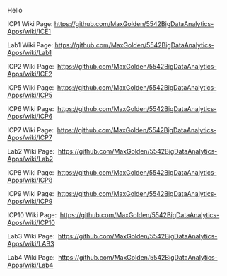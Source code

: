 Hello

ICP1 Wiki Page:  https://github.com/MaxGolden/5542BigDataAnalytics-Apps/wiki/ICE1

Lab1 Wiki Page:  https://github.com/MaxGolden/5542BigDataAnalytics-Apps/wiki/Lab1

ICP2 Wiki Page:  https://github.com/MaxGolden/5542BigDataAnalytics-Apps/wiki/ICE2

ICP5 Wiki Page:  https://github.com/MaxGolden/5542BigDataAnalytics-Apps/wiki/ICP5

ICP6 Wiki Page:  https://github.com/MaxGolden/5542BigDataAnalytics-Apps/wiki/ICP6

ICP7 Wiki Page:  https://github.com/MaxGolden/5542BigDataAnalytics-Apps/wiki/ICP7

Lab2 Wiki Page:  https://github.com/MaxGolden/5542BigDataAnalytics-Apps/wiki/Lab2

ICP8 Wiki Page:  https://github.com/MaxGolden/5542BigDataAnalytics-Apps/wiki/ICP8

ICP9 Wiki Page:  https://github.com/MaxGolden/5542BigDataAnalytics-Apps/wiki/ICP9

ICP10 Wiki Page:  https://github.com/MaxGolden/5542BigDataAnalytics-Apps/wiki/ICP10

Lab3 Wiki Page:  https://github.com/MaxGolden/5542BigDataAnalytics-Apps/wiki/LAB3

Lab4 Wiki Page:  https://github.com/MaxGolden/5542BigDataAnalytics-Apps/wiki/Lab4
